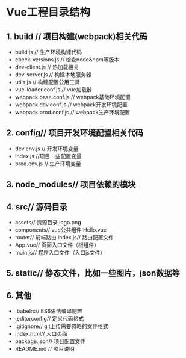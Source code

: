 # Vue工程目录结构

## 1. build // 项目构建(webpack)相关代码
 - build.js // 生产环境构建代码
 - check-versions.js // 检查node&npm等版本
 - dev-client.js // 热加载相关
 - dev-server.js // 构建本地服务器
 - utils.js // 构建配置公用工具
 - vue-loader.conf.js // vue加载器
 - webpack.base.conf.js // webpack基础环境配置
 - webpack.dev.conf.js // webpack开发环境配置
 - webpack.prod.conf.js // webpack生产环境配置
## 2. config// 项目开发环境配置相关代码
 - dev.env.js // 开发环境变量
 - index.js //项目一些配置变量
 - prod.env.js // 生产环境变量
## 3. node_modules// 项目依赖的模块
## 4. src// 源码目录
 - assets// 资源目录  logo.png
 - components// vue公共组件   Hello.vue
 - router// 前端路由  index.js// 路由配置文件
 - App.vue// 页面入口文件（根组件）
 - main.js// 程序入口文件（入口js文件）
## 5. static// 静态文件，比如一些图片，json数据等
## 6. 其他
 - .babelrc// ES6语法编译配置
 - .editorconfig// 定义代码格式
 - .gitignore// git上传需要忽略的文件格式
 - index.html// 入口页面
 - package.json// 项目配置文件
 - README.md // 项目说明
